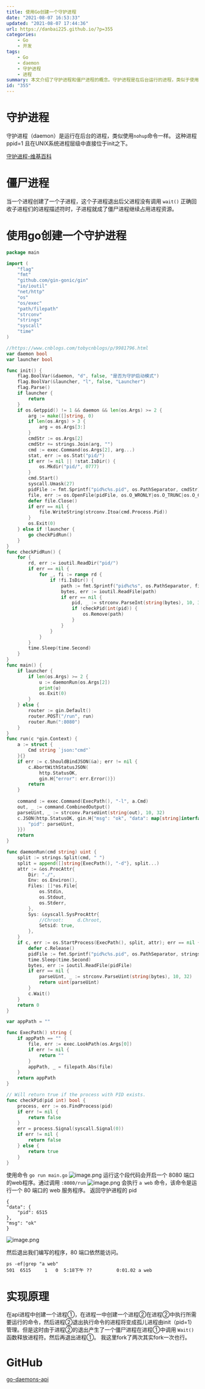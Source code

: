 ```yaml
---
title: 使用Go创建一个守护进程
date: "2021-08-07 16:53:33"
updated: "2021-08-07 17:44:36"
url: https://danbai225.github.io/?p=355
categories:
    - Go
    - 开发
tags:
    - Go
    - daemon
    - 守护进程
    - 进程
summary: 本文介绍了守护进程和僵尸进程的概念。守护进程是在后台运行的进程，类似于使用`nohup`命令启动的进程。僵尸进程是子进程退出后父进程没有正确回收进程描述符导致子进程占用进程资源的进程。文章还给出了使用Go语言创建守护进程的示例代码，该代码通过调用`exec`包的相关函数创建和管理守护进程。最后，文章提供了该示例代码的GitHub链接。
id: "355"
---
```


# 守护进程

守护进程（daemon）是运行在后台的进程，类似使用`nohup`命令一样。
这种进程 ppid=1 且在UNIX系统进程层级中直接位于init之下。

[守护进程-维基百科](https://zh.wikipedia.org/wiki/%E5%AE%88%E6%8A%A4%E8%BF%9B%E7%A8%8B)

# 僵尸进程

当一个进程创建了一个子进程，这个子进程退出后父进程没有调用 `wait()` 正确回收子进程们的进程描述符时，子进程就成了僵尸进程继续占用进程资源。

# 使用go创建一个守护进程
```GO
package main

import (
	"flag"
	"fmt"
	"github.com/gin-gonic/gin"
	"io/ioutil"
	"net/http"
	"os"
	"os/exec"
	"path/filepath"
	"strconv"
	"strings"
	"syscall"
	"time"
)

//https://www.cnblogs.com/tobycnblogs/p/9981796.html
var daemon bool
var launcher bool

func init() {
	flag.BoolVar(&daemon, "d", false, "是否为守护启动模式")
	flag.BoolVar(&launcher, "l", false, "Launcher")
	flag.Parse()
	if launcher {
		return
	}
	if os.Getppid() != 1 && daemon && len(os.Args) >= 2 {
		arg := make([]string, 0)
		if len(os.Args) > 3 {
			arg = os.Args[3:]
		}
		cmdStr := os.Args[2]
		cmdStr += strings.Join(arg, "")
		cmd := exec.Command(os.Args[2], arg...)
		stat, err := os.Stat("pid/")
		if err != nil || !stat.IsDir() {
			os.Mkdir("pid/", 0777)
		}
		cmd.Start()
		syscall.Umask(27)
		pidFile := fmt.Sprintf("pid%c%s.pid", os.PathSeparator, cmdStr)
		file, err := os.OpenFile(pidFile, os.O_WRONLY|os.O_TRUNC|os.O_CREATE, 0644)
		defer file.Close()
		if err == nil {
			file.WriteString(strconv.Itoa(cmd.Process.Pid))
		}
		os.Exit(0)
	} else if !launcher {
		go checkPidRun()
	}
}
func checkPidRun() {
	for {
		rd, err := ioutil.ReadDir("pid/")
		if err == nil {
			for _, fi := range rd {
				if !fi.IsDir() {
					path := fmt.Sprintf("pid%c%s", os.PathSeparator, fi.Name())
					bytes, err := ioutil.ReadFile(path)
					if err == nil {
						pid, _ := strconv.ParseInt(string(bytes), 10, 32)
						if !checkPid(int(pid)) {
							os.Remove(path)
						}
					}
				}
			}
		}
		time.Sleep(time.Second)
	}
}
func main() {
	if launcher {
		if len(os.Args) >= 2 {
			u := daemonRun(os.Args[2])
			print(u)
			os.Exit(0)
		}
	} else {
		router := gin.Default()
		router.POST("/run", run)
		router.Run(":8080")
	}
}
func run(c *gin.Context) {
	a := struct {
		Cmd string `json:"cmd"`
	}{}
	if err := c.ShouldBindJSON(&a); err != nil {
		c.AbortWithStatusJSON(
			http.StatusOK,
			gin.H{"error": err.Error()})
		return
	}
	
	command := exec.Command(ExecPath(), "-l", a.Cmd)
	out, _ := command.CombinedOutput()
	parseUint, _ := strconv.ParseUint(string(out), 10, 32)
	c.JSON(http.StatusOK, gin.H{"msg": "ok", "data": map[string]interface{}{
		"pid": parseUint,
	}})
	return
}

func daemonRun(cmd string) uint {
	split := strings.Split(cmd, " ")
	split = append([]string{ExecPath(), "-d"}, split...)
	attr := &os.ProcAttr{
		Dir: "./",
		Env: os.Environ(),
		Files: []*os.File{
			os.Stdin,
			os.Stdout,
			os.Stderr,
		},
		Sys: &syscall.SysProcAttr{
			//Chroot:     d.Chroot,
			Setsid: true,
		},
	}
	if c, err := os.StartProcess(ExecPath(), split, attr); err == nil {
		defer c.Release()
		pidFile := fmt.Sprintf("pid%c%s.pid", os.PathSeparator, strings.ReplaceAll(cmd, " ", ""))
		time.Sleep(time.Second)
		bytes, err := ioutil.ReadFile(pidFile)
		if err == nil {
			parseUint, _ := strconv.ParseUint(string(bytes), 10, 32)
			return uint(parseUint)
		}
		c.Wait()
	}
	return 0
}

var appPath = ""

func ExecPath() string {
	if appPath == "" {
		file, err := exec.LookPath(os.Args[0])
		if err != nil {
			return ""
		}
		appPath, _ = filepath.Abs(file)
	}
	return appPath
}

// Will return true if the process with PID exists.
func checkPid(pid int) bool {
	process, err := os.FindProcess(pid)
	if err != nil {
		return false
	}
	err = process.Signal(syscall.Signal(0))
	if err != nil {
		return false
	} else {
		return true
	}
}


```
使用命令 `go run main.go`
![image.png](../res/img/355-1.jpeg)
运行这个段代码会开启一个 8080 端口的web程序。通过调用 `:8080/run` 
![image.png](../res/img/355-2.jpeg)
会执行 `a web` 命令，该命令是运行一个 80 端口的 web 服务程序。
返回守护进程的 pid 

```
{
"data": {
    "pid": 6515
},
"msg": "ok"
}
```
![image.png](../res/img/355-3.jpeg)

然后退出我们编写的程序，80 端口依然能访问。
```
ps -ef|grep "a web"
501  6515     1   0  5:18下午 ??         0:01.02 a web
```
# 实现原理

在api进程中创建一个进程①，在进程一中创建一个进程②在进程②中执行所需要运行的命令，然后进程②退出执行命令的进程将变成孤儿进程由init（pid=1）管理。但是这时由于进程②的退出产生了一个僵尸进程在进程①中调用 `Wait()` 函数释放进程符。然后再退出进程①。
我这里fork了两次其实fork一次也行。

# GitHub
[go-daemons-api](https://github.com/danbai225/go-daemons-api)
